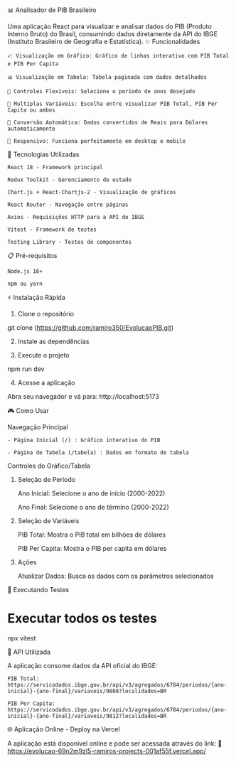 📊 Analisador de PIB Brasileiro

Uma aplicação React para visualizar e analisar dados do PIB (Produto Interno Bruto) do Brasil, consumindo dados diretamente da API do IBGE (Instituto Brasileiro de Geografia e Estatística).
✨ Funcionalidades

    📈 Visualização em Gráfico: Gráfico de linhas interativo com PIB Total e PIB Per Capita

    📊 Visualização em Tabela: Tabela paginada com dados detalhados

    🎯 Controles Flexíveis: Selecione o período de anos desejado

    🔧 Multiplas Variáveis: Escolha entre visualizar PIB Total, PIB Per Capita ou ambos

    💱 Conversão Automática: Dados convertidos de Reais para Dólares automaticamente

    📱 Responsivo: Funciona perfeitamente em desktop e mobile

🚀 Tecnologias Utilizadas

    React 18 - Framework principal

    Redux Toolkit - Gerenciamento de estado

    Chart.js + React-Chartjs-2 - Visualização de gráficos

    React Router - Navegação entre páginas

    Axios - Requisições HTTP para a API do IBGE

    Vitest - Framework de testes

    Testing Library - Testes de componentes

📋 Pré-requisitos

    Node.js 16+

    npm ou yarn

⚡ Instalação Rápida

1. Clone o repositório

git clone (https://github.com/ramiro350/EvolucaoPIB.git)

2. Instale as dependências

3. Execute o projeto

npm run dev

4. Acesse a aplicação

Abra seu navegador e vá para: http://localhost:5173

🎮 Como Usar

Navegação Principal

    - Página Inicial (/) : Gráfico interativo do PIB

    - Página de Tabela (/tabela) : Dados em formato de tabela


Controles do Gráfico/Tabela
1. Seleção de Período

    Ano Inicial: Selecione o ano de início (2000-2022)

    Ano Final: Selecione o ano de término (2000-2022)

2. Seleção de Variáveis

    PIB Total: Mostra o PIB total em bilhões de dólares

    PIB Per Capita: Mostra o PIB per capita em dólares

3. Ações

    Atualizar Dados: Busca os dados com os parâmetros selecionados

🧪 Executando Testes

  # Executar todos os testes
  npx vitest

🔌 API Utilizada

A aplicação consome dados da API oficial do IBGE:

    PIB Total: https://servicodados.ibge.gov.br/api/v3/agregados/6784/periodos/{ano-inicial}-{ano-final}/variaveis/9808?localidades=BR

    PIB Per Capita: https://servicodados.ibge.gov.br/api/v3/agregados/6784/periodos/{ano-inicial}-{ano-final}/variaveis/9812?localidades=BR

🌐 Aplicação Online - Deploy na Vercel

A aplicação está disponível online e pode ser acessada através do link:
🔗 https://evolucao-69n2m9zl5-ramiros-projects-001af55f.vercel.app/
